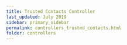 ```yaml
---
title: Trusted Contacts Controller
last_updated: July 2019
sidebar: primary_sidebar
permalink: controllers_trusted_contacts.html
folder: controllers
---
```

